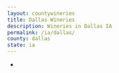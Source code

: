 ```yaml
---
layout: countywineries
title: Dallas Wineries
description: Wineries in Dallas IA
permalink: /ia/dallas/
county: dallas
state: ia
---
```

-
